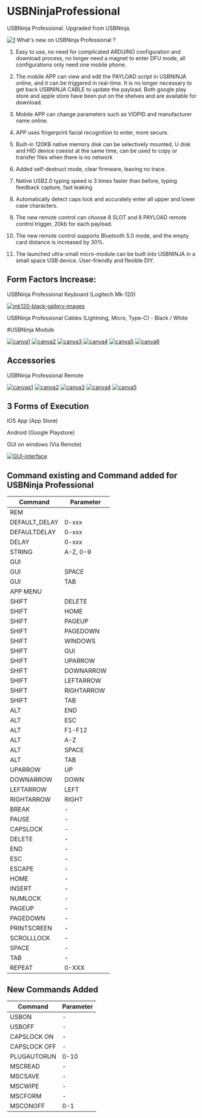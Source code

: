# USBNinjaProfessional
USBNinja Professional. Upgraded from USBNinja.

<a href="https://ibb.co/Pg0f2cK"><img src="https://i.ibb.co/Pg0f2cK/1.png" alt="1" border="0"></a>
What's new on USBNinja Professional ?

1. Easy to use, no need for complicated ARDUINO configuration and download process, no longer need a magnet to enter DFU mode, all configurations only need one mobile phone.

2. The mobile APP can view and edit the PAYLOAD script in USBNINJA online, and it can be triggered in real-time. It is no longer necessary to get back USBNINJA CABLE to update the payload.
Both google play store and apple store have been put on the shelves and are available for download.

3. Mobile APP can change parameters such as VIDPID and manufacturer name online.

4. APP uses fingerprint facial recognition to enter, more secure.

5. Built-in 120KB native memory disk can be selectively mounted, U disk and HID device coexist at the same time, can be used to copy or transfer files when there is no network

6. Added self-destruct mode, clear firmware, leaving no trace.

7. Native USB2.0 typing speed is 3 times faster than before, typing feedback capture, fast leaking

8. Automatically detect caps lock and accurately enter all upper and lower case characters.

9. The new remote control can choose 8 SLOT and 8 PAYLOAD remote control trigger, 20kb for each payload.

10. The new remote control supports Bluetooth 5.0 mode, and the empty card distance is increased by 30%.

11. The launched ultra-small micro-module can be built into USBNINJA in a small space USB device. User-friendly and flexible DIY.

Form Factors Increase:
----------------------

USBNinja Professional Keyboard (Logitech Mk-120)

<a href="https://ibb.co/Rz2dpFd"><img src="https://i.ibb.co/Rz2dpFd/mk120-black-gallery-images.png" alt="mk120-black-gallery-images" border="0"></a>

USBNinja Professional Cables (Lightning, Micro, Type-C) - Black / White

#USBNinja Module 

<a href="https://ibb.co/RyH1NxZ"><img src="https://i.ibb.co/RyH1NxZ/canva1.png" alt="canva1" border="0"></a> <a href="https://ibb.co/47PHy74"><img src="https://i.ibb.co/47PHy74/canva2.png" alt="canva2" border="0"></a> <a href="https://ibb.co/xhkK7VJ"><img src="https://i.ibb.co/xhkK7VJ/canva3.png" alt="canva3" border="0"></a> <a href="https://ibb.co/RgKNF2m"><img src="https://i.ibb.co/RgKNF2m/canva4.png" alt="canva4" border="0"></a> <a href="https://ibb.co/MRMX1Hr"><img src="https://i.ibb.co/MRMX1Hr/canva5.png" alt="canva5" border="0"></a> <a href="https://ibb.co/wwsxbh7"><img src="https://i.ibb.co/wwsxbh7/canva6.png" alt="canva6" border="0"></a>

Accessories
-----------

USBNinja Professional Remote

<a href="https://ibb.co/XDd7gT6"><img src="https://i.ibb.co/XDd7gT6/canvas1.png" alt="canvas1" border="0"></a> <a href="https://ibb.co/m8MHhrq"><img src="https://i.ibb.co/m8MHhrq/canva2.png" alt="canva2" border="0"></a> <a href="https://ibb.co/Tgv32pZ"><img src="https://i.ibb.co/Tgv32pZ/canva3.png" alt="canva3" border="0"></a> <a href="https://ibb.co/4PB80GC"><img src="https://i.ibb.co/4PB80GC/canva4.png" alt="canva4" border="0"></a> <a href="https://ibb.co/BZ5Hvr8"><img src="https://i.ibb.co/BZ5Hvr8/canva5.png" alt="canva5" border="0"></a>


3 Forms of Execution
------------------------

IOS App (App Store)

Android (Google Playstore)

GUI on windows (Via Remote)

<a href="https://ibb.co/Jc5cGWS"><img src="https://i.ibb.co/MgMgtyJ/GUI-interface.png" alt="GUI-interface" border="0"></a>


Command existing and Command added for USBNinja Professional
------------------------------------------------------------
|Command|Parameter|
|---|---|
|REM|   |  
|DEFAULT_DELAY |0-xxx| 
|DEFAULTDELAY|0-xxx|
|DELAY|0-xxx| 
|STRING|A-Z, 0-9|
|GUI||
|GUI|SPACE|
|GUI|TAB|
|APP MENU||
|SHIFT|DELETE|
|SHIFT|HOME|
|SHIFT|PAGEUP|
|SHIFT|PAGEDOWN|
|SHIFT|WINDOWS|
|SHIFT|GUI|
|SHIFT|UPARROW|
|SHIFT|DOWNARROW|
|SHIFT|LEFTARROW|
|SHIFT|RIGHTARROW|
|SHIFT|TAB|
|ALT|END|
|ALT|ESC|
|ALT|F1-F12|
|ALT|A-Z|
|ALT|SPACE|
|ALT|TAB|
|UPARROW| UP|
|DOWNARROW|DOWN|
|LEFTARROW|LEFT|
|RIGHTARROW|RIGHT|
|BREAK|-|
|PAUSE|-|
|CAPSLOCK|-|
|DELETE|-|
|END|-|
|ESC|-|
|ESCAPE|-|
|HOME|-|
|INSERT|-|
|NUMLOCK|-|
|PAGEUP|-|
|PAGEDOWN|-|
|PRINTSCREEN|-|
|SCROLLLOCK|-|
|SPACE|-|
|TAB|-|
|REPEAT|0-XXX|

New Commands Added
-----------------

|Command| Parameter|
|---|---|
|USBON|-|
|USBOFF|-|
|CAPSLOCK ON|-|	
|CAPSLOCK OFF|-|	
|PLUGAUTORUN|0-10|
|MSCREAD|-|	
|MSCSAVE|-|
|MSCWIPE|-|
|MSCFORM|-|
|MSCONOFF|0-1|

